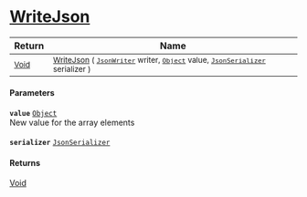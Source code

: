 # [WriteJson](./RectangleFConverter-100664171.md)



| Return | Name | 
| --- | --- | 
| <sub>[Void](https://docs.microsoft.com/en-us/dotnet/api/System.Void)</sub>| <sub>[WriteJson](./RectangleFConverter-100664171.md) ( [`JsonWriter`](./RectangleFConverter-100664171.md) writer, [`Object`](https://docs.microsoft.com/en-us/dotnet/api/System.Object) value, [`JsonSerializer`](./RectangleFConverter-100664171.md) serializer )</sub>| <br>


#### Parameters
**`value`**  [`Object`](https://docs.microsoft.com/en-us/dotnet/api/System.Object)<br>New value for the array elements<br><br>**`serializer`**  [`JsonSerializer`](./RectangleFConverter-100664171.md)<br>
#### Returns
[Void](https://docs.microsoft.com/en-us/dotnet/api/System.Void)